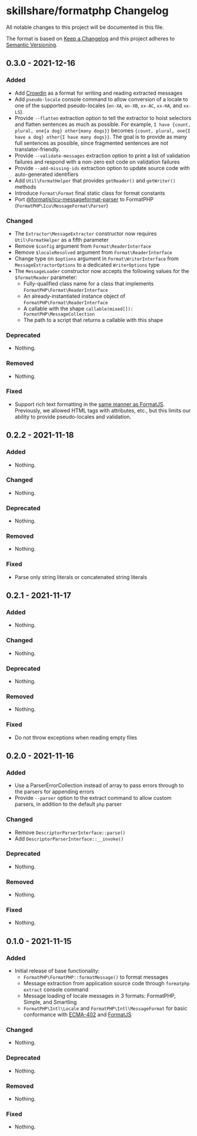 # skillshare/formatphp Changelog

All notable changes to this project will be documented in this file.

The format is based on [Keep a Changelog](http://keepachangelog.com/en/1.0.0/)
and this project adheres to [Semantic Versioning](http://semver.org/spec/v2.0.0.html).

## 0.3.0 - 2021-12-16

### Added

- Add [Crowdin](https://crowdin.com) as a format for writing and reading extracted messages
- Add `pseudo-locale` console command to allow conversion of a locale to one of the supported pseudo-locales (`en-XA`, `en-XB`, `xx-AC`, `xx-HA`, and `xx-LS`).
- Provide `--flatten` extraction option to tell the extractor to hoist selectors and flatten sentences as much as possible. For example, `I have {count, plural, one{a dog} other{many dogs}}` becomes `{count, plural, one{I have a dog} other{I have many dogs}}`. The goal is to provide as many full sentences as possible, since fragmented sentences are not translator-friendly.
- Provide `--validate-messages` extraction option to print a list of validation failures and respond with a non-zero exit code on validation failures
- Provide `--add-missing-ids` extraction option to update source code with auto-generated identifiers
- Add `Util\FormatHelper` that provides `getReader()` and `getWriter()` methods
- Introduce `Format\Format` final static class for format constants
- Port [@formatjs/icu-messageformat-parser](https://www.npmjs.com/package/@formatjs/icu-messageformat-parser) to FormatPHP (`FormatPHP\Icu\MessageFormat\Parser`)

### Changed

- The `Extractor\MessageExtractor` constructor now requires `Util\FormatHelper` as a fifth parameter
- Remove `$config` argument from `Format\ReaderInterface`
- Remove `$localeResolved` argument from `Format\ReaderInterface`
- Change type on `$options` argument in `Format\WriterInterface` from `MessageExtractorOptions` to a dedicated `WriterOptions` type
- The `MessageLoader` constructor now accepts the following values for the `$formatReader` parameter:
  - Fully-qualified class name for a class that implements `FormatPHP\Format\ReaderInterface`
  - An already-instantiated instance object of `FormatPHP\Format\ReaderInterface`
  - A callable with the shape `callable(mixed[]): FormatPHP\MessageCollection`
  - The path to a script that returns a callable with this shape

### Deprecated

- Nothing.

### Removed

- Nothing.

### Fixed

- Support rich text formatting in the [same manner as FormatJS](https://formatjs.io/docs/core-concepts/icu-syntax#rich-text-formatting). Previously, we allowed HTML tags with attributes, etc., but this limits our ability to provide pseudo-locales and validation.

## 0.2.2 - 2021-11-18

### Added

- Nothing.

### Changed

- Nothing.

### Deprecated

- Nothing.

### Removed

- Nothing.

### Fixed

- Parse only string literals or concatenated string literals

## 0.2.1 - 2021-11-17

### Added

- Nothing.

### Changed

- Nothing.

### Deprecated

- Nothing.

### Removed

- Nothing.

### Fixed

- Do not throw exceptions when reading empty files

## 0.2.0 - 2021-11-16

### Added

- Use a ParserErrorCollection instead of array to pass errors through to the parsers for appending errors
- Provide `--parser` option to the extract command to allow custom parsers, in addition to the default `php` parser

### Changed

- Remove `DescriptorParserInterface::parse()`
- Add `DescriptorParserInterface::__invoke()`

### Deprecated

- Nothing.

### Removed

- Nothing.

### Fixed

- Nothing.

## 0.1.0 - 2021-11-15

### Added

- Initial release of base functionality:
  - `FormatPHP\FormatPHP::formatMessage()` to format messages
  - Message extraction from application source code through `formatphp extract`
    console command
  - Message loading of locale messages in 3 formats: FormatPHP, Simple, and
    Smartling
  - `FormatPHP\Intl\Locale` and `FormatPHP\Intl\MessageFormat` for basic
    conformance with [ECMA-402](https://tc39.es/ecma402/) and
    [FormatJS](https://formatjs.io)

### Changed

- Nothing.

### Deprecated

- Nothing.

### Removed

- Nothing.

### Fixed

- Nothing.
